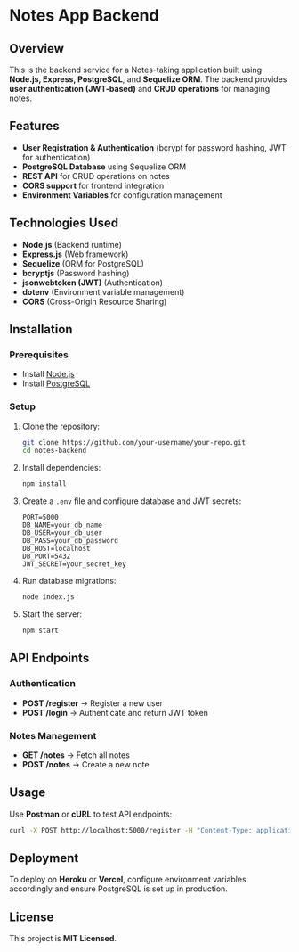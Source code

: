 # Notes App Backend

## Overview
This is the backend service for a Notes-taking application built using **Node.js, Express, PostgreSQL**, and **Sequelize ORM**. The backend provides **user authentication (JWT-based)** and **CRUD operations** for managing notes.

## Features
- **User Registration & Authentication** (bcrypt for password hashing, JWT for authentication)
- **PostgreSQL Database** using Sequelize ORM
- **REST API** for CRUD operations on notes
- **CORS support** for frontend integration
- **Environment Variables** for configuration management

## Technologies Used
- **Node.js** (Backend runtime)
- **Express.js** (Web framework)
- **Sequelize** (ORM for PostgreSQL)
- **bcryptjs** (Password hashing)
- **jsonwebtoken (JWT)** (Authentication)
- **dotenv** (Environment variable management)
- **CORS** (Cross-Origin Resource Sharing)

## Installation
### Prerequisites
- Install [Node.js](https://nodejs.org/)
- Install [PostgreSQL](https://www.postgresql.org/)

### Setup
1. Clone the repository:
   ```sh
   git clone https://github.com/your-username/your-repo.git
   cd notes-backend
   ```
2. Install dependencies:
   ```sh
   npm install
   ```
3. Create a `.env` file and configure database and JWT secrets:
   ```env
   PORT=5000
   DB_NAME=your_db_name
   DB_USER=your_db_user
   DB_PASS=your_db_password
   DB_HOST=localhost
   DB_PORT=5432
   JWT_SECRET=your_secret_key
   ```
4. Run database migrations:
   ```sh
   node index.js
   ```
5. Start the server:
   ```sh
   npm start
   ```

## API Endpoints
### Authentication
- **POST /register** → Register a new user
- **POST /login** → Authenticate and return JWT token

### Notes Management
- **GET /notes** → Fetch all notes
- **POST /notes** → Create a new note

## Usage
Use **Postman** or **cURL** to test API endpoints:
```sh
curl -X POST http://localhost:5000/register -H "Content-Type: application/json" -d '{"user_name":"John Doe", "user_email":"john@example.com", "password":"secure123"}'
```

## Deployment
To deploy on **Heroku** or **Vercel**, configure environment variables accordingly and ensure PostgreSQL is set up in production.

## License
This project is **MIT Licensed**.

